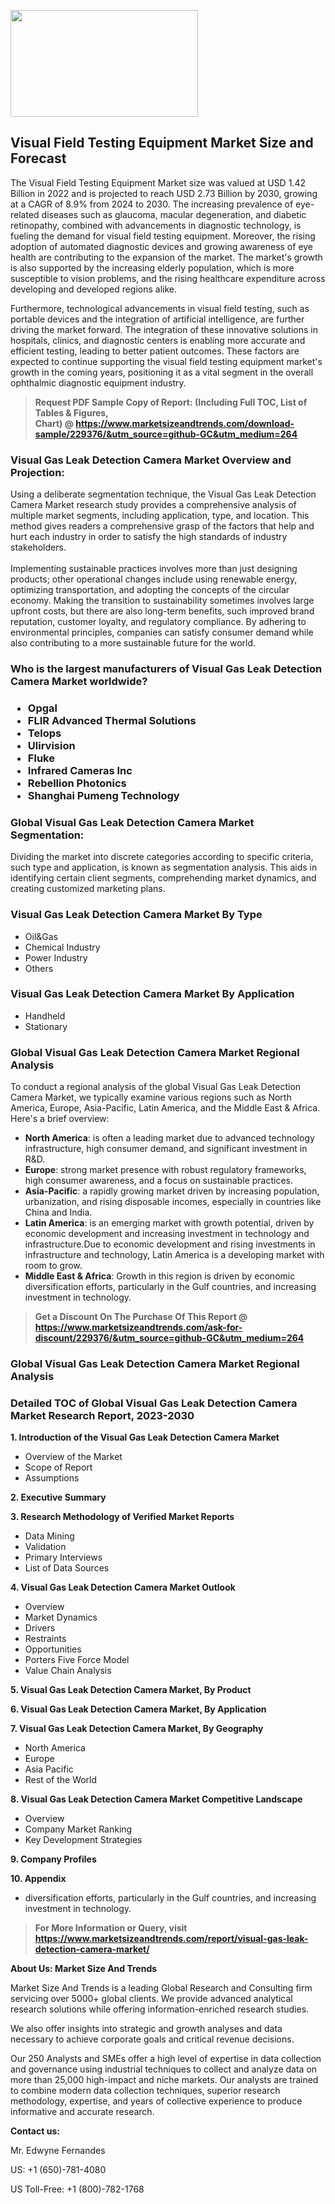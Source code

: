 <p><img class="alignnone size-medium wp-image-20088" src="https://ffe5etoiles.com/wp-content/uploads/2024/12/MST1-300x171.png" alt="" width="300" height="171" /></p><h2>Visual Field Testing Equipment Market Size and Forecast</h2><p>The Visual Field Testing Equipment Market size was valued at USD 1.42 Billion in 2022 and is projected to reach USD 2.73 Billion by 2030, growing at a CAGR of 8.9% from 2024 to 2030. The increasing prevalence of eye-related diseases such as glaucoma, macular degeneration, and diabetic retinopathy, combined with advancements in diagnostic technology, is fueling the demand for visual field testing equipment. Moreover, the rising adoption of automated diagnostic devices and growing awareness of eye health are contributing to the expansion of the market. The market's growth is also supported by the increasing elderly population, which is more susceptible to vision problems, and the rising healthcare expenditure across developing and developed regions alike.</p><p>Furthermore, technological advancements in visual field testing, such as portable devices and the integration of artificial intelligence, are further driving the market forward. The integration of these innovative solutions in hospitals, clinics, and diagnostic centers is enabling more accurate and efficient testing, leading to better patient outcomes. These factors are expected to continue supporting the visual field testing equipment market's growth in the coming years, positioning it as a vital segment in the overall ophthalmic diagnostic equipment industry.</p></p><blockquote id="" class=""><strong>Request PDF Sample Copy of Report: (Including Full TOC, List of Tables &amp; Figures, Chart)&nbsp;@&nbsp;<strong><a href="https://www.marketsizeandtrends.com/download-sample/229376/&utm_source=github-GC&utm_medium=264" target="_blank">https://www.marketsizeandtrends.com/download-sample/229376/&utm_source=github-GC&utm_medium=264</a></strong></strong></blockquote><h3 id="" class="">Visual Gas Leak Detection Camera Market&nbsp;Overview and Projection:</h3><p id="" class="">Using a deliberate segmentation technique, the Visual Gas Leak Detection Camera Market research study provides a comprehensive analysis of multiple market segments, including application, type, and location. This method gives readers a comprehensive grasp of the factors that help and hurt each industry in order to satisfy the high standards of industry stakeholders. <br /> <br />Implementing sustainable practices involves more than just designing products; other operational changes include using renewable energy, optimizing transportation, and adopting the concepts of the circular economy. Making the transition to sustainability sometimes involves large upfront costs, but there are also long-term benefits, such improved brand reputation, customer loyalty, and regulatory compliance. By adhering to environmental principles, companies can satisfy consumer demand while also contributing to a more sustainable future for the world.</p><h3 id="" class="">Who is the largest manufacturers of&nbsp;Visual Gas Leak Detection Camera Market worldwide?</h3><h3 class=""><p><ul><li>Opgal </li><li> FLIR Advanced Thermal Solutions </li><li> Telops </li><li> Ulirvision </li><li> Fluke </li><li> Infrared Cameras Inc </li><li> Rebellion Photonics </li><li> Shanghai Pumeng Technology</li></ul></p></h3><h3 id="" class="">Global&nbsp;Visual Gas Leak Detection Camera Market Segmentation:</h3><p id="" class="">Dividing the market into discrete categories according to specific criteria, such type and application, is known as segmentation analysis. This aids in identifying certain client segments, comprehending market dynamics, and creating customized marketing plans.</p><h3 id="" class="">Visual Gas Leak Detection Camera Market&nbsp;By Type</h3><p><p><ul><li>Oil&Gas</li><li> Chemical Industry</li><li> Power Industry</li><li> Others</p></li></ul></p></p><h3 id="" class="">Visual Gas Leak Detection Camera Market&nbsp;By Application</h3><p class=""><p><ul><li>Handheld</li><li> Stationary</li></ul></p></p><h3 id="" class="">Global Visual Gas Leak Detection Camera Market Regional Analysis</h3><p id="" class="">To conduct a regional analysis of the global Visual Gas Leak Detection Camera Market, we typically examine various regions such as North America, Europe, Asia-Pacific, Latin America, and the Middle East &amp; Africa. Here's a brief overview:</p><ul><li><strong>North America</strong>: is often a leading market due to advanced technology infrastructure, high consumer demand, and significant investment in R&amp;D.</li><li><strong>Europe</strong>: strong market presence with robust regulatory frameworks, high consumer awareness, and a focus on sustainable practices.</li><li><strong>Asia-Pacific</strong>: a rapidly growing market driven by increasing population, urbanization, and rising disposable incomes, especially in countries like China and India.</li><li><strong>Latin America</strong>: is an emerging market with growth potential, driven by economic development and increasing investment in technology and infrastructure.Due to economic development and rising investments in infrastructure and technology, Latin America is a developing market with room to grow.</li><li><strong>Middle East &amp; Africa</strong>: Growth in this region is driven by economic diversification efforts, particularly in the Gulf countries, and increasing investment in technology.</li></ul><blockquote id="" class=""><strong>Get a Discount On The Purchase Of This Report @ <strong><a href="https://www.marketsizeandtrends.com/ask-for-discount/229376/&utm_source=github-GC&utm_medium=264" target="_blank">https://www.marketsizeandtrends.com/ask-for-discount/229376/&utm_source=github-GC&utm_medium=264</a></strong></strong></blockquote><h3 id="" class="">Global Visual Gas Leak Detection Camera Market Regional Analysis</h3><h3 id="" class="">Detailed TOC of Global Visual Gas Leak Detection Camera Market Research Report, 2023-2030</h3><p id="" class=""><strong>1. Introduction of the Visual Gas Leak Detection Camera Market</strong></p><ul><li>Overview of the Market</li><li>Scope of Report</li><li>Assumptions</li></ul><p id="" class=""><strong>2. Executive Summary</strong></p><p id="" class=""><strong>3. Research Methodology of Verified Market Reports</strong></p><ul><li>Data Mining</li><li>Validation</li><li>Primary Interviews</li><li>List of Data Sources</li></ul><p id="" class=""><strong>4. Visual Gas Leak Detection Camera Market Outlook</strong></p><ul><li>Overview</li><li>Market Dynamics</li><li>Drivers</li><li>Restraints</li><li>Opportunities</li><li>Porters Five Force Model</li><li>Value Chain Analysis</li></ul><p id="" class=""><strong>5. Visual Gas Leak Detection Camera Market, By Product</strong></p><p id="" class=""><strong>6. Visual Gas Leak Detection Camera Market, By Application</strong></p><p id="" class=""><strong>7. Visual Gas Leak Detection Camera Market, By Geography</strong></p><ul><li>North America</li><li>Europe</li><li>Asia Pacific</li><li>Rest of the World</li></ul><p id="" class=""><strong>8. Visual Gas Leak Detection Camera Market Competitive Landscape</strong></p><ul><li>Overview</li><li>Company Market Ranking</li><li>Key Development Strategies</li></ul><p id="" class=""><strong>9. Company Profiles</strong></p><p id="" class=""><strong>10. Appendix</strong></p><ul><li>diversification efforts, particularly in the Gulf countries, and increasing investment in technology.</li></ul><blockquote id="" class=""><strong>For More Information or Query, visit <strong><strong><a href="https://www.marketsizeandtrends.com/report/visual-gas-leak-detection-camera-market/" target="_blank">https://www.marketsizeandtrends.com/report/visual-gas-leak-detection-camera-market/</a></strong></strong></strong></blockquote><p id="" class=""><strong>About Us: Market Size And Trends</strong></p><p id="" class="">Market Size And Trends is a leading Global Research and Consulting firm servicing over 5000+ global clients. We provide advanced analytical research solutions while offering information-enriched research studies.</p><p id="" class="">We also offer insights into strategic and growth analyses and data necessary to achieve corporate goals and critical revenue decisions.</p><p id="" class="">Our 250 Analysts and SMEs offer a high level of expertise in data collection and governance using industrial techniques to collect and analyze data on more than 25,000 high-impact and niche markets. Our analysts are trained to combine modern data collection techniques, superior research methodology, expertise, and years of collective experience to produce informative and accurate research.</p><p id="" class=""><strong>Contact us:</strong></p><p id="" class="">Mr. Edwyne Fernandes</p><p id="" class="">US: +1 (650)-781-4080</p><p id="" class="">US Toll-Free: +1 (800)-782-1768</p>
